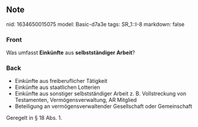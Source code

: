 ## Note
nid: 1634650015075
model: Basic-d7a3e
tags: SR_1::I-8
markdown: false

### Front
Was umfasst <b>Einkünfte</b> aus <b>selbstständiger Arbeit</b>?

### Back
<ul><li>Einkünfte aus freiberuflicher Tätigkeit</li><li>Einkünfte aus staatlichen Lotterien</li><li>Einkünfte aus sonstiger selbstständiger Arbeit z. B. Vollstreckung von Testamenten, Vermögensverwaltung, AR Mitglied</li><li>Beteiligung an vermögensverwaltender Gesellschaft oder Gemeinschaft</li></ul><div>
</div><div>Geregelt in § 18 Abs. 1.</div>
